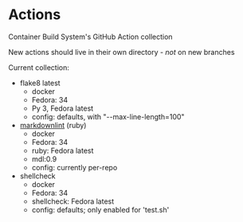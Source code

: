 # Actions

Container Build System's GitHub Action collection

New actions should live in their own directory - *not* on new branches

Current collection:

- flake8 latest
  - docker
  - Fedora: 34
  - Py 3, Fedora latest
  - config: defaults, with "--max-line-length=100"
- [markdownlint][] (ruby)
  - docker
  - Fedora: 34
  - ruby: Fedora latest
  - mdl:0.9
  - config: currently per-repo
- shellcheck
  - docker
  - Fedora: 34
  - shellcheck: Fedora latest
  - config: defaults; only enabled for 'test.sh'

[markdownlint]: https://github.com/markdownlint/markdownlint
